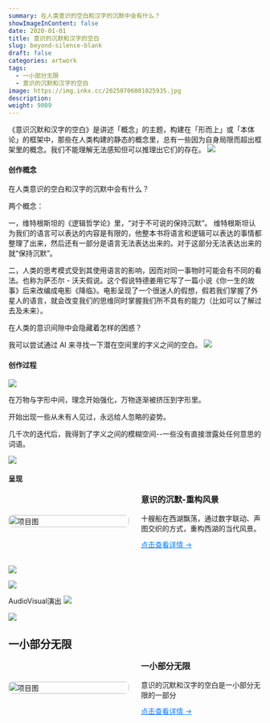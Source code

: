 ```yaml
---
summary: 在人类意识的空白和汉字的沉默中会有什么？
showImageInContent: false
date: 2020-01-01
title: 意识的沉默和汉字的空白
slug: beyond-silence-blank
draft: false
categories: artwork
tags:
  - 一小部分无限
  - 意识的沉默和汉字的空白
image: https://img.inkx.cc/20250706001025935.jpg
description:
weight: 9009
---
```

《意识沉默和汉字的空白》是讲述「概念」的主题，构建在「形而上」或「本体论」的框架中，那些在人类构建的静态的概念里，总有一些因为自身局限而超出框架里的概念。我们不能理解无法感知但可以推理出它们的存在。
![](https://img.inkx.cc/20250706001025935.jpg)
#### 创作概念
在人类意识的空白和汉字的沉默中会有什么？

两个概念：

一，维特根斯坦的《逻辑哲学论》里，“对于不可说的保持沉默”。
维特根斯坦认为我们的语言可以表达的内容是有限的，他整本书将语言和逻辑可以表达的事情都整理了出来，然后还有一部分是语言无法表达出来的。对于这部分无法表达出来的就“保持沉默”。

二，人类的思考模式受到其使用语言的影响，因而对同一事物时可能会有不同的看法。也称为萨丕尔 - 沃夫假说。这个假说特德姜用它写了一篇小说《你一生的故事》后来改编成电影《降临》。电影呈现了一个很迷人的假想，假若我们掌握了外星人的语言，就会改变我们的思维同时掌握我们所不具有的能力（比如可以了解过去及未来）。

在人类的意识间隙中会隐藏着怎样的困惑？

我可以尝试通过 AI 来寻找一下潜在空间里的字义之间的空白。
![](https://img.inkx.cc/20250620165853223.png)

#### 创作过程
![](https://img.inkx.cc/20250620165853224.png)

在万物与字形中间，理念开始强化，万物逐渐被挤压到字形里。

开始出现一些从未有人见过，永远给人忽略的姿势。

几千次的迭代后，我得到了字义之间的模糊空间--一些没有直接泄露处任何意思的词语。

![](https://img.inkx.cc/20250620165853225.png)

#### 呈现


<div style="display: flex; gap: 24px; align-items: center; margin-bottom: 32px;">
  <div style="flex: 1;">
    <img src="https://img.inkx.cc/20250706160926131.jpeg" alt="项目图" style="width:100%; border-radius:8px;" />
  </div>
  <div style="flex: 1;">
    <h3 style="margin-top: 0;">意识的沉默-重构风景</h3>
    <p style="margin: 0 0 12px;">十艘船在西湖飘荡，通过数字联动、声图交织的方式，重构西湖的当代风景。</p>
    <a href="/artwork/silence-blank-xihu" style="color: #007BFF; text-decoration: underline;">点击查看详情 →</a>
  </div>
</div>


![](https://img.inkx.cc/20250620165853226.png)

![](https://img.inkx.cc/20250620165853227.png)

AudioVisual演出
![](https://img.inkx.cc/20250620165853228.png)




![](https://img.inkx.cc/20250706001115294.jpg)





## 一小部分无限
<div style="display: flex; gap: 24px; align-items: center; margin-bottom: 32px;">
  <a href="/project1" style="flex: 1;">
    <img src="https://img.inkx.cc/20250620165853221.png" alt="项目图" style="width:100%; border-radius:8px;" />
  </a>
  <div style="flex: 1;">
    <h3 style="margin-top: 0;">一小部分无限</h3>
    <p style="margin: 0 0 12px;">意识的沉默和汉字的空白是一小部分无限的一部分</p>
    <a href="/artwork/infinitesimal" style="color: #007BFF; text-decoration: underline;">点击查看详情 →</a>
  </div>
</div>

